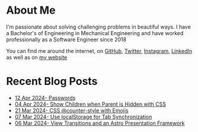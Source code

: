 # About Me

I'm passionate about solving challenging problems in beautiful ways. I have a Bachelor's of Engineering in Mechanical Engineering and have worked professionally as a Software Engineer since 2018

You can find me around the internet, on [GitHub](https://github.com/nabeelvalley), [Twitter](https://twitter.com/not_nabeel/), [Instagram](https://www.instagram.com/nabeelvalley/), [LinkedIn](https://za.linkedin.com/in/nabeelvalley) as well as on [my website](https://nabeelvalley.co.za/)

# Recent Blog Posts
<!-- BLOG-POST-LIST:START -->
- [12 Apr 2024- Passwords](https://nabeelvalley.co.za/blog/2024/12-04/passwords/)
- [04 Apr 2024- Show Children when Parent is Hidden with CSS](https://nabeelvalley.co.za/blog/2024/04-04/css-show-children-when-parent-hidden/)
- [21 Mar 2024- CSS @counter-style with Emojis](https://nabeelvalley.co.za/blog/2024/21-03/css-counter-style/)
- [07 Mar 2024- Use localStorage for Tab Synchronization](https://nabeelvalley.co.za/blog/2024/07-03/localstorage-based-sync/)
- [06 Mar 2024- View Transitions and an Astro Presentation Framework](https://nabeelvalley.co.za/blog/2024/06-03/astro-slides/)<!-- BLOG-POST-LIST:END -->
